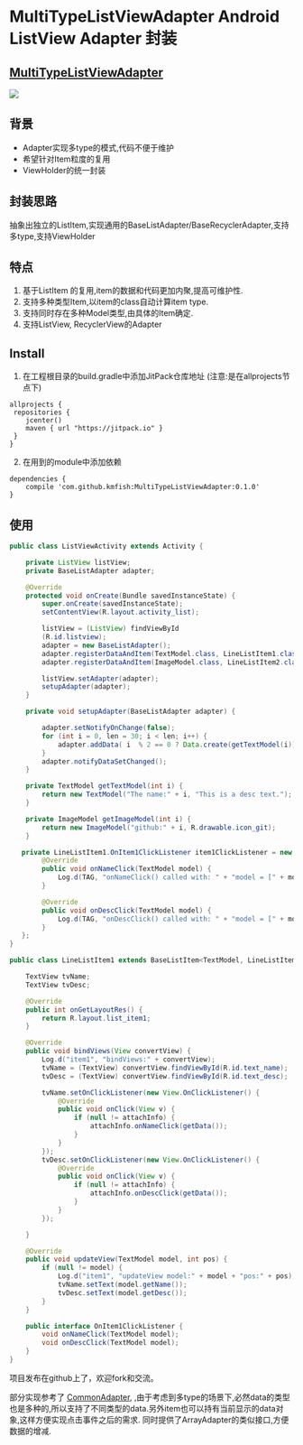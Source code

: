 # MultiTypeListViewAdapter Android ListView Adapter 封装

## [MultiTypeListViewAdapter](https://github.com/kmfish/MultiTypeListViewAdapter)

[![](https://jitpack.io/v/kmfish/MultiTypeListViewAdapter.svg)](https://jitpack.io/#kmfish/MultiTypeListViewAdapter)

## 背景
- Adapter实现多type的模式,代码不便于维护
- 希望针对Item粒度的复用
- ViewHolder的统一封装

## 封装思路
抽象出独立的ListItem,实现通用的BaseListAdapter/BaseRecyclerAdapter,支持多type,支持ViewHolder

## 特点
1. 基于ListItem 的复用,item的数据和代码更加内聚,提高可维护性.
2. 支持多种类型Item,以item的class自动计算item type.
3. 支持同时存在多种Model类型,由具体的Item确定.
4. 支持ListView, RecyclerView的Adapter

## Install
1. 在工程根目录的build.gradle中添加JitPack仓库地址 (注意:是在allprojects节点下)
```
allprojects {
 repositories {
    jcenter()
    maven { url "https://jitpack.io" }
 }
}
```
2. 在用到的module中添加依赖
```
dependencies {
    compile 'com.github.kmfish:MultiTypeListViewAdapter:0.1.0'
}
```


## 使用
```java
public class ListViewActivity extends Activity {

    private ListView listView;
    private BaseListAdapter adapter;

    @Override
    protected void onCreate(Bundle savedInstanceState) {
        super.onCreate(savedInstanceState);
        setContentView(R.layout.activity_list);

        listView = (ListView) findViewById
        (R.id.listview);
        adapter = new BaseListAdapter();
        adapter.registerDataAndItem(TextModel.class, LineListItem1.class, item1ClickListener);
        adapter.registerDataAndItem(ImageModel.class, LineListItem2.class);

        listView.setAdapter(adapter);
        setupAdapter(adapter);
    }

    private void setupAdapter(BaseListAdapter adapter) {

        adapter.setNotifyOnChange(false);
        for (int i = 0, len = 30; i < len; i++) {
            adapter.addData( i  % 2 == 0 ? Data.create(getTextModel(i)) : Data.create(getImageModel(i)));
        }
        adapter.notifyDataSetChanged();
    }

    private TextModel getTextModel(int i) {
        return new TextModel("The name:" + i, "This is a desc text.");
    }

    private ImageModel getImageModel(int i) {
        return new ImageModel("github:" + i, R.drawable.icon_git);
    }

   private LineListItem1.OnItem1ClickListener item1ClickListener = new LineListItem1.OnItem1ClickListener() {
        @Override
        public void onNameClick(TextModel model) {
            Log.d(TAG, "onNameClick() called with: " + "model = [" + model + "]");
        }

        @Override
        public void onDescClick(TextModel model) {
            Log.d(TAG, "onDescClick() called with: " + "model = [" + model + "]");
        }
   };
}

public class LineListItem1 extends BaseListItem<TextModel, LineListItem1.OnItem1ClickListener> {

    TextView tvName;
    TextView tvDesc;

    @Override
    public int onGetLayoutRes() {
        return R.layout.list_item1;
    }

    @Override
    public void bindViews(View convertView) {
        Log.d("item1", "bindViews:" + convertView);
        tvName = (TextView) convertView.findViewById(R.id.text_name);
        tvDesc = (TextView) convertView.findViewById(R.id.text_desc);

        tvName.setOnClickListener(new View.OnClickListener() {
            @Override
            public void onClick(View v) {
                if (null != attachInfo) {
                    attachInfo.onNameClick(getData());
                }
            }
        });
        tvDesc.setOnClickListener(new View.OnClickListener() {
            @Override
            public void onClick(View v) {
                if (null != attachInfo) {
                    attachInfo.onDescClick(getData());
                }
            }
        });

    }

    @Override
    public void updateView(TextModel model, int pos) {
        if (null != model) {
            Log.d("item1", "updateView model:" + model + "pos:" + pos);
            tvName.setText(model.getName());
            tvDesc.setText(model.getDesc());
        }
    }

    public interface OnItem1ClickListener {
        void onNameClick(TextModel model);
        void onDescClick(TextModel model);
    }
}
```

项目发布在github上了，欢迎fork和交流。

部分实现参考了 [CommonAdapter](https://github.com/tianzhijiexian/CommonAdapter),
,由于考虑到多type的场景下,必然data的类型也是多种的,所以支持了不同类型的data.另外item也可以持有当前显示的data对象,这样方便实现点击事件之后的需求. 同时提供了ArrayAdapter的类似接口,方便数据的增减.




